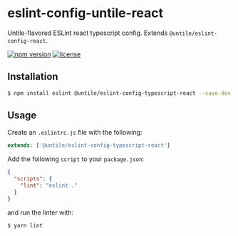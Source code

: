 # eslint-config-untile-react

Untile-flavored ESLint react typescript config. Extends `@untile/eslint-config-react`.

[![npm version](https://img.shields.io/npm/v/@untile/eslint-config-typescript-react.svg?style=flat-square)](https://www.npmjs.com/package/@untile/eslint-config-typescript-react)
[![license](https://img.shields.io/badge/license-MIT-blue.svg)](https://github.com/untile/js-configs/blob/main/LICENSE)

## Installation

```sh
$ npm install eslint @untile/eslint-config-typescript-react --save-dev
```

## Usage

Create an `.eslintrc.js` file with the following:

```js
extends: ['@untile/eslint-config-typescript-react']
```

Add the following `script` to your `package.json`:

```json
{
  "scripts": {
    "lint": "eslint ."
  }
}
```

and run the linter with:

```sh
$ yarn lint
```
